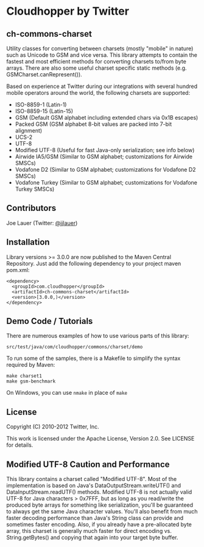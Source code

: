 Cloudhopper by Twitter
============================

ch-commons-charset
------------------

Utility classes for converting between charsets (mostly "mobile" in nature) such
as Unicode to GSM and vice versa. This library attempts to contain the fastest
and most efficient methods for converting charsets to/from byte arrays.  There
are also some useful charset specific static methods (e.g. GSMCharset.canRepresent()).

Based on experience at Twitter during our integrations with several hundred
mobile operators around the world, the following charsets are supported:

 - ISO-8859-1 (Latin-1)
 - ISO-8859-15 (Latin-15)
 - GSM (Default GSM alphabet including extended chars via 0x1B escapes)
 - Packed GSM (GSM alphabet 8-bit values are packed into 7-bit alignment) 
 - UCS-2
 - UTF-8
 - Modified UTF-8 (Useful for fast Java-only serialization; see info below)
 - Airwide IA5/GSM (Similar to GSM alphabet; customizations for Airwide SMSCs)
 - Vodafone D2 (Similar to GSM alphabet; customizations for Vodafone D2 SMSCs)
 - Vodafone Turkey (Similar to GSM alphabet; customizations for Vodafone Turkey SMSCs)

Contributors
------------

Joe Lauer (Twitter: [@jjlauer](http://twitter.com/jjlauer))

Installation
------------

Library versions >= 3.0.0 are now published to the Maven Central Repository.
Just add the following dependency to your project maven pom.xml:

    <dependency>
      <groupId>com.cloudhopper</groupId>
      <artifactId>ch-commons-charset</artifactId>
      <version>[3.0.0,)</version>
    </dependency>

Demo Code / Tutorials
---------------------

There are numerous examples of how to use various parts of this library:

    src/test/java/com/cloudhopper/commons/charset/demo

To run some of the samples, there is a Makefile to simplify the syntax required
by Maven:

    make charset1
    make gsm-benchmark

On Windows, you can use `nmake` in place of `make`

License
-------

Copyright (C) 2010-2012 Twitter, Inc.

This work is licensed under the Apache License, Version 2.0. See LICENSE for details.

Modified UTF-8 Caution and Performance
--------------------------------------

This library contains a charset called "Modified UTF-8".  Most of the
implementation is based on Java's DataOutputStream.writeUTF() and
DataInputStream.readUTF() methods.  Modified UTF-8 is not actually valid UTF-8
for Java characters > 0x7FFF, but as long as you read/write the produced byte
arrays for something like serialization, you'll be guaranteed to always get
the same Java character values.  You'll also benefit from much faster decoding
performance than Java's String class can provide and sometimes faster encoding.
Also, if you already have a pre-allocated byte array, this charset is generally
much faster for direct encoding vs. String.getBytes() and copying that again
into your target byte buffer.